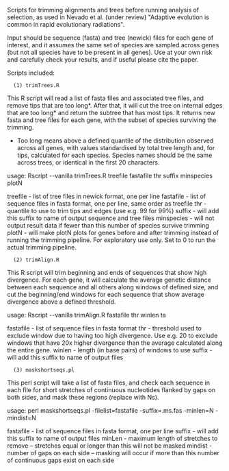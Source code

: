 
Scripts for trimming alignments and trees before running analysis of selection, as used in Nevado et al. (under review) "Adaptive evolution is common in rapid evolutionary radiations".  

Input should be sequence (fasta) and tree (newick) files for each gene of interest, and it assumes the same set of species are sampled across genes (but not all species have to be present in all genes). Use at your own risk and carefully check your results, and if useful please cite the paper.


Scripts included:

      (1) trimTrees.R

This R script will read a list of fasta files and associated tree files, and remove tips that are too long*. After that, it will cut the tree on internal edges that are too long* and return the subtree that has most tips. It returns new fasta and tree files for each gene, with the subset of species surviving the trimming. 

* Too long means above a defined quantile of the distribution observed across all genes, with values standardised by total tree length and, for tips, calculated for each species. Species names should be the same across trees, or  identical in the first 20 characters.

usage: Rscript --vanilla trimTrees.R treefile fastafile thr suffix minspecies plotN

  treefile - list of tree files in newick format, one per line
  fastafile - list of sequence files in fasta format, one per line, same order as treefile
  thr - quantile to use to trim tips and edges (use e.g. 99 for 99%)
  suffix - will add this suffix to name of output sequence and tree files
  minspecies - will not output result data if fewer than this number of species survive trimming
  plotN - will make plotN plots for genes before and after trimming instead of running the trimming pipeline. For exploratory use only. Set to 0 to run the actual trimming pipeline.

      (2) trimAlign.R
  
This R script will trim beginning and ends of sequences that show high divergence. For each gene, it will calculate the average genetic distance between each sequence and all others along windows of defined size, and cut the beginning/end windows for each sequence that show average divergence above a defined threshold. 

usage: Rscript --vanilla trimAlign.R fastafile thr winlen ta

  fastafile - list of sequence files in fasta format
  thr - threshold used to exclude window due to having too high divergence. Use e.g. 20 to exclude windows that have 20x higher divergence than the average calculated along the entire gene.
  winlen - length (in base pairs) of windows to use
  suffix - will add this suffix to name of output files


      (3) maskshortseqs.pl
      
This perl script will take a list of fasta files, and check each sequence in each file for short stretches of continuous nucleotides flanked by gaps on both sides, and mask these regions (replace with Ns).


usage: perl maskshortseqs.pl -filelist=fastafile -suffix=.ms.fas -minlen=N -mindist=N

  fastafile - list of sequence files in fasta format, one per line
  suffix - will add this suffix to name of output files
  minLen - maximum length of stretches to remove – stretches equal or longer than this will not be masked
  mindist - number of gaps on each side – masking will occur if more than this number of continuous gaps exist on each side

